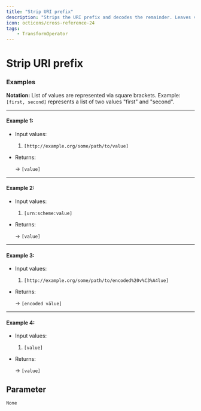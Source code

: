 ```yaml
---
title: "Strip URI prefix"
description: "Strips the URI prefix and decodes the remainder. Leaves values unchanged which are not a valid URI."
icon: octicons/cross-reference-24
tags: 
    - TransformOperator
---
```

# Strip URI prefix
<!-- This file was generated - DO NOT CHANGE IT MANUALLY -->




### Examples

**Notation:** List of values are represented via square brackets. Example: `[first, second]` represents a list of two values "first" and "second".

---
#### Example 1:

* Input values:
  1. `[http://example.org/some/path/to/value]`

* Returns:

  → `[value]`


---
#### Example 2:

* Input values:
  1. `[urn:scheme:value]`

* Returns:

  → `[value]`


---
#### Example 3:

* Input values:
  1. `[http://example.org/some/path/to/encoded%20v%C3%A4lue]`

* Returns:

  → `[encoded välue]`


---
#### Example 4:

* Input values:
  1. `[value]`

* Returns:

  → `[value]`




## Parameter

`None`